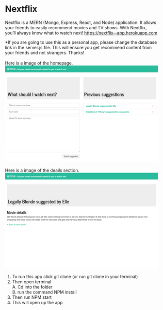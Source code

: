 # Nextflix
Nextflix is a MERN (Mongo, Express, React, and Node) application. It allows your friends to easily recommend movies and TV shows. With Nextflix, you’ll always know what to watch next! https://nextflix--app.herokuapp.com

*If you are going to use this as a personal app, please change the database link in the server.js file. This will ensure you get recommend content from your friends and not strangers. Thanks!
<br><br>
Here is a image of the homepage.
![Home](/img/img.png 'Screenshot')
<br><br>
Here is a image of the deails section.
![Home](/img/img2.png 'Screenshot')

1. To run this app click git clone (or run git clone in your terminal) <br>
2. Then open terminal <br>
A. Cd into the folder <br>
B. run the command NPM install <br>
3. Then run NPM start <br>
4. This will open up the app <br>

